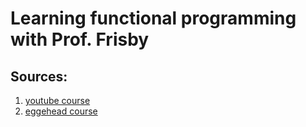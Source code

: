 # Learning functional programming with Prof. Frisby
## Sources:
1. [youtube course](https://www.youtube.com/playlist?list=PLK_hdtAJ4KqX0JOs_KMAmUNTNMRYhWEaC)
2. [eggehead course](https://egghead.io/courses/professor-frisby-introduces-composable-functional-javascript)
